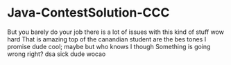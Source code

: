 # Java-ContestSolution-CCC
But you barely do your job
there is a lot of issues with this kind of stuff
wow hard
That is amazing
top of the canandian student are the bes tones I promise dude
cool;
maybe but who knows
I though
Something is going wrong right?
dsa
sick dude
wocao
